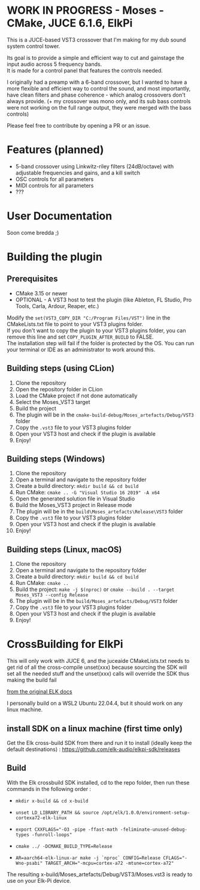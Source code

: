 # WORK IN PROGRESS - Moses - CMake, JUCE 6.1.6, ElkPi
This is a JUCE-based VST3 crossover that I'm making for my dub sound system control tower. 

Its goal is to provide a simple and efficient way to cut and gainstage the input audio across 5 frequency bands.  
It is made for a control panel that features the controls needed.

I originally had a preamp with a 6-band crossover, but I wanted to have a more flexible and efficient way to control the sound,
and most importantly, have clean filters and phase coherence - which analog crossovers don't always provide.
(+ my crossover was mono only, and its sub bass controls were not working on the full range output, they were merged with the bass controls)

Please feel free to contribute by opening a PR or an issue.

# Features (planned)
- 5-band crossover using Linkwitz-riley filters (24dB/octave) with adjustable frequencies and gains, and a kill switch
- OSC controls for all parameters
- MIDI controls for all parameters
- ???

# User Documentation
Soon come bredda ;)

# Building the plugin

## Prerequisites
- CMake 3.15 or newer
- OPTIONAL - A VST3 host to test the plugin (like Ableton, FL Studio, Pro Tools, Carla, Ardour, Reaper, etc.)

Modify the `set(VST3_COPY_DIR "C:/Program Files/VST")` line in the CMakeLists.txt file to point to your VST3 plugins folder.  
If you don't want to copy the plugin to your VST3 plugins folder, you can remove this line and set `COPY_PLUGIN_AFTER_BUILD` to FALSE.  
The installation step will fail if the folder is protected by the OS. You can run your terminal or IDE as an administrator to work around this.  
## Building steps (using CLion)
1. Clone the repository
2. Open the repository folder in CLion
3. Load the CMake project if not done automatically
4. Select the Moses_VST3 target
5. Build the project
6. The plugin will be in the `cmake-build-debug/Moses_artefacts/Debug/VST3` folder
7. Copy the `.vst3` file to your VST3 plugins folder
8. Open your VST3 host and check if the plugin is available
9. Enjoy!

## Building steps (Windows)
1. Clone the repository
2. Open a terminal and navigate to the repository folder
3. Create a build directory: `mkdir build && cd build`
4. Run CMake: `cmake .. -G "Visual Studio 16 2019" -A x64`
5. Open the generated solution file in Visual Studio
6. Build the Moses_VST3 project in Release mode
7. The plugin will be in the `build\Moses_artefacts\Release\VST3` folder
8. Copy the `.vst3` file to your VST3 plugins folder
9. Open your VST3 host and check if the plugin is available
10. Enjoy!

## Building steps (Linux, macOS)
1. Clone the repository
2. Open a terminal and navigate to the repository folder
3. Create a build directory: `mkdir build && cd build`
4. Run CMake: `cmake ..`
5. Build the project: `make -j $(nproc)` or `cmake --build . --target Moses_VST3 --config Release`
6. The plugin will be in the `build/Moses_artefacts/Debug/VST3` folder
7. Copy the `.vst3` file to your VST3 plugins folder
8. Open your VST3 host and check if the plugin is available
9. Enjoy!


# CrossBuilding for ElkPi

This will only work with JUCE 6, and the juceaide CMakeLists.txt needs to get rid of all the cross-compile unset(xxx)
because sourcing the SDK will set all the needed stuff and the unset(xxx) calls will override the SDK thus making the
build fail

[from the original ELK docs](https://elk-audio.github.io/elk-docs/html/documents/building_plugins_for_elk.html#plugins-using-juce-version-6)

I personally build on a WSL2 Ubuntu 22.04.4, but it should work on any linux machine.

## install SDK on a linux machine (first time only)

Get the Elk cross-build SDK from there and run it to install (ideally keep the default destinations) :
  https://github.com/elk-audio/elkpi-sdk/releases

## Build

With the Elk crossbuild SDK installed, cd to the repo folder, then run these commands in the following order :

- ```mkdir x-build && cd x-build```

- ```unset LD_LIBRARY_PATH && source /opt/elk/1.0.0/environment-setup-cortexa72-elk-linux```

- ```export CXXFLAGS="-O3 -pipe -ffast-math -feliminate-unused-debug-types -funroll-loops"```

- ```cmake ../ -DCMAKE_BUILD_TYPE=Release```

- ```AR=aarch64-elk-linux-ar make -j `nproc` CONFIG=Release CFLAGS="-Wno-psabi" TARGET_ARCH="-mcpu=cortex-a72 -mtune=cortex-a72"```

The resulting x-build/Moses_artefacts/Debug/VST3/Moses.vst3 is ready to use on your Elk-Pi device.
